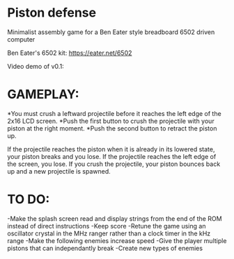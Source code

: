 # Piston defense
Minimalist assembly game for a Ben Eater style breadboard 6502 driven computer

Ben Eater's 6502 kit: https://eater.net/6502

Video demo of v0.1:

# GAMEPLAY:

*You must crush a leftward projectile before it reaches the left edge of the 2x16 LCD screen.
*Push the first button to crush the projectile with your piston at the right moment.
*Push the second button to retract the piston up.

If the projectile reaches the piston when it is already in its lowered state, your piston breaks and you lose.
If the projectile reaches the left edge of the screen, you lose.
If you crush the projectile, your piston bounces back up and a new projectile is spawned.

# TO DO:

-Make the splash screen read and display strings from the end of the ROM instead of direct instructions
-Keep score
-Retune the game using an oscillator crystal in the MHz ranger rather than a clock timer in the kHz range
-Make the following enemies increase speed
-Give the player multiple pistons that can independantly break
-Create new types of enemies
